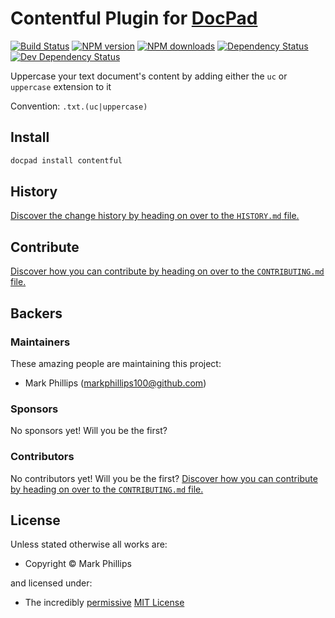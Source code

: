 # Contentful Plugin for [DocPad](http://docpad.org)

<!-- BADGES/ -->

[![Build Status](https://img.shields.io/travis/markphillips100/docpad-plugin-contentful/master.svg)](http://travis-ci.org/markphillips100/docpad-plugin-contentful "Check this project's build status on TravisCI")
[![NPM version](https://img.shields.io/npm/v/docpad-plugin-contentful.svg)](https://npmjs.org/package/docpad-plugin-contentful "View this project on NPM")
[![NPM downloads](https://img.shields.io/npm/dm/docpad-plugin-contentful.svg)](https://npmjs.org/package/docpad-plugin-contentful "View this project on NPM")
[![Dependency Status](https://img.shields.io/david/markphillips100/docpad-plugin-contentful.svg)](https://david-dm.org/markphillips100/docpad-plugin-contentful)
[![Dev Dependency Status](https://img.shields.io/david/dev/markphillips100/docpad-plugin-contentful.svg)](https://david-dm.org/markphillips100/docpad-plugin-contentful#info=devDependencies)<br/>


<!-- /BADGES -->


Uppercase your text document's content by adding either the `uc` or `uppercase` extension to it

Convention:  `.txt.(uc|uppercase)`



<!-- INSTALL/ -->

## Install

``` bash
docpad install contentful
```

<!-- /INSTALL -->


<!-- HISTORY/ -->

## History
[Discover the change history by heading on over to the `HISTORY.md` file.](https://github.com/markphillips100/docpad-plugin-contentful/blob/master/HISTORY.md#files)

<!-- /HISTORY -->


<!-- CONTRIBUTE/ -->

## Contribute

[Discover how you can contribute by heading on over to the `CONTRIBUTING.md` file.](https://github.com/markphillips100/docpad-plugin-contentful/blob/master/CONTRIBUTING.md#files)

<!-- /CONTRIBUTE -->


<!-- BACKERS/ -->

## Backers

### Maintainers

These amazing people are maintaining this project:

- Mark Phillips (markphillips100@github.com)

### Sponsors

No sponsors yet! Will you be the first?



### Contributors

No contributors yet! Will you be the first?
[Discover how you can contribute by heading on over to the `CONTRIBUTING.md` file.](https://github.com/markphillips100/docpad-plugin-contentful/blob/master/CONTRIBUTING.md#files)

<!-- /BACKERS -->


<!-- LICENSE/ -->

## License

Unless stated otherwise all works are:

- Copyright &copy; Mark Phillips

and licensed under:

- The incredibly [permissive](http://en.wikipedia.org/wiki/Permissive_free_software_licence) [MIT License](http://opensource.org/licenses/mit-license.php)

<!-- /LICENSE -->


